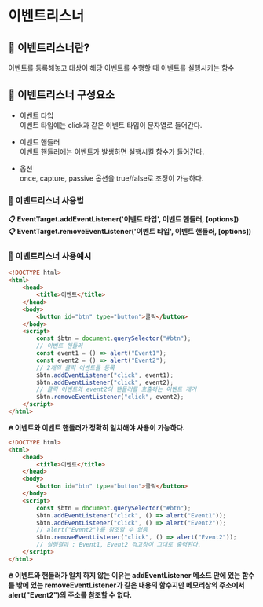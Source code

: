 # 이벤트리스너

## 📌 이벤트리스너란?
이벤트를 등록해놓고 대상이 해당 이벤트를 수행할 때 이벤트를 실행시키는 함수

## 📌 이벤트리스너 구성요소

- 이벤트 타입   
이벤트 타입에는 click과 같은 이벤트 타입이 문자열로 들어간다.

- 이벤트 핸들러   
이벤트 핸들러에는 이벤트가 발생하면 실행시킬 함수가 들어간다.

- 옵션   
once, capture, passive 옵션을 true/false로 조정이 가능하다. 

### 🧩 이벤트리스너 사용법

**📋 EventTarget.addEventListener('이벤트 타입', 이벤트 핸들러, [options])**    
**📋 EventTarget.removeEventListener('이벤트 타입', 이벤트 핸들러, [options])**

### 🧩 이벤트리스너 사용예시

```html
<!DOCTYPE html>
<html>
    <head>
        <title>이벤트</title>
    </head>
    <body>
        <button id="btn" type="button">클릭</button>
    </body>
    <script>
        const $btn = document.querySelector("#btn");
        // 이벤트 핸들러
        const event1 = () => alert("Event1");
        const event2 = () => alert("Event2");
        // 2개의 클릭 이벤트를 등록
        $btn.addEventListener("click", event1);
        $btn.addEventListener("click", event2);
        // 클릭 이벤트와 event2의 핸들러를 호출하는 이벤트 제거
        $btn.removeEventListener("click", event2);
    </script>
</html>
```
**🔥 이벤트와 이벤트 핸들러가 정확히 일치해야 사용이 가능하다.**

```html
<!DOCTYPE html>
<html>
    <head>
        <title>이벤트</title>
    </head>
    <body>
        <button id="btn" type="button">클릭</button>
    </body>
    <script>
        const $btn = document.querySelector("#btn");
        $btn.addEventListener("click", () => alert("Event1"));
        $btn.addEventListener("click", () => alert("Event2"));
        // alert("Event2")를 참조할 수 없음
        $btn.removeEventListener("click", () => alert("Event2"));
        // 실행결과 : Event1, Event2 경고창이 그대로 출력된다.
    </script>
</html>
```
**🔥 이벤트와 핸들러가 일치 하지 않는 이유는 addEventListener 메소드 안에 있는 함수를 밖에 있는 removeEventListener가 같은 내용의 함수지만 메모리상의 주소에서 alert("Event2")의 주소를 참조할 수 없다.**